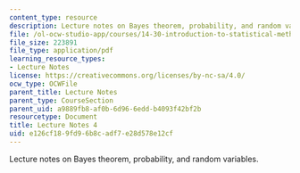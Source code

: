 ```yaml
---
content_type: resource
description: Lecture notes on Bayes theorem, probability, and random variables.
file: /ol-ocw-studio-app/courses/14-30-introduction-to-statistical-methods-in-economics-spring-2009/e126cf189fd96b8cadf7e28d578e12cf_MIT14_30s09_lec04.pdf
file_size: 223891
file_type: application/pdf
learning_resource_types:
- Lecture Notes
license: https://creativecommons.org/licenses/by-nc-sa/4.0/
ocw_type: OCWFile
parent_title: Lecture Notes
parent_type: CourseSection
parent_uid: a9889fb8-af0b-6d96-6edd-b4093f42bf2b
resourcetype: Document
title: Lecture Notes 4
uid: e126cf18-9fd9-6b8c-adf7-e28d578e12cf
---
```

Lecture notes on Bayes theorem, probability, and random variables.
